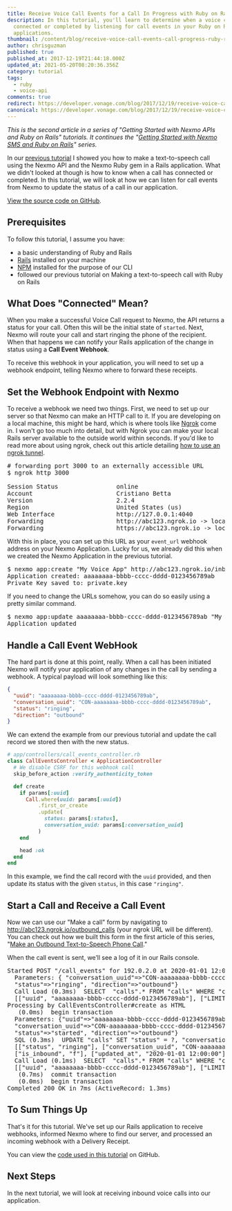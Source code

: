 ```yaml
---
title: Receive Voice Call Events for a Call In Progress with Ruby on Rails
description: In this tutorial, you'll learn to determine when a voice call has
  connected or completed by listening for call events in your Ruby on Rails
  applications.
thumbnail: /content/blog/receive-voice-call-events-call-progress-ruby-rails-dr/ror-receiving-call-events.png
author: chrisguzman
published: true
published_at: 2017-12-19T21:44:18.000Z
updated_at: 2021-05-20T08:20:36.356Z
category: tutorial
tags:
  - ruby
  - voice-api
comments: true
redirect: https://developer.vonage.com/blog/2017/12/19/receive-voice-call-events-call-progress-ruby-rails-dr
canonical: https://developer.vonage.com/blog/2017/12/19/receive-voice-call-events-call-progress-ruby-rails-dr
---
```

_This is the second article in a series of "Getting Started with Nexmo APIs and Ruby on Rails" tutorials. It continues the "[Getting Started with Nexmo SMS and Ruby on Rails](https://www.nexmo.com/blog/2017/10/16/send-sms-ruby-on-rails-dr/)" series._

In our [previous tutorial](https://www.nexmo.com/blog/2017/11/02/outbound-text-to-speech-voice-call-ruby-on-rails-dr/) I showed you how to make a text-to-speech call using the Nexmo API and the Nexmo Ruby gem in a Rails application. What we didn't looked at though is how to know when a call has connected or completed. In this tutorial, we will look at how we can listen for call events from Nexmo to update the status of a call in our application.

[View the source code on GitHub](https://github.com/Nexmo/nexmo-rails-quickstart/blob/master/app/controllers/call_events_controller.rb).

## Prerequisites

To follow this tutorial, I assume you have:

- a basic understanding of Ruby and Rails
- [Rails](http://rubyonrails.org/) installed on your machine
- [NPM](https://www.npmjs.com/) installed for the purpose of our CLI
- followed our previous tutorial on Making a text-to-speech call with Ruby on Rails

<sign-up></sign-up>



## What Does "Connected" Mean?

When you make a successful Voice Call request to Nexmo, the API returns a status for your call. Often this will be the initial state of `started`. Next, Nexmo will route your call and start ringing the phone of the recipient. When that happens we can notify your Rails application of the change in status using a **Call Event Webhook**.

To receive this webhook in your application, you will need to set up a webhook endpoint, telling Nexmo where to forward these receipts.

## Set the Webhook Endpoint with Nexmo

To receive a webhook we need two things. First, we need to set up our server so that Nexmo can make an HTTP call to it. If you are developing on a local machine, this might be hard, which is where tools like [Ngrok](http://ngrok.io) come in. I won't go too much into detail, but with Ngrok you can make your local Rails server available to the outside world within seconds. If you'd like to read more about using ngrok, check out this article detailing [how to use an ngrok tunnel](https://www.nexmo.com/blog/2017/07/04/local-development-nexmo-ngrok-tunnel-dr/).

 
<pre class="lang:default highlight:0 decode:true " >
# forwarding port 3000 to an externally accessible URL
$ ngrok http 3000

Session Status                online
Account                       Cristiano Betta
Version                       2.2.4
Region                        United States (us)
Web Interface                 http://127.0.0.1:4040
Forwarding                    http://abc123.ngrok.io -&gt; localhost:3000
Forwarding                    https://abc123.ngrok.io -&gt; localhost:3000</pre> 


With this in place, you can set up this URL as your `event_url` webhook address on your Nexmo Application. Lucky for us, we already did this when we created the Nexmo Application in the previous tutorial.
 
<pre class="lang:default highlight:0 decode:true " >
$ nexmo app:create "My Voice App" http://abc123.ngrok.io/inbound_calls http://abc123.ngrok.io/call_events --keyfile private.key --answer_method POST --event_method POST
Application created: aaaaaaaa-bbbb-cccc-dddd-0123456789ab
Private Key saved to: private.key</pre> 

If you need to change the URLs somehow, you can do so easily using a pretty similar command.

<pre class="lang:default highlight:0 decode:true " >
$ nexmo app:update aaaaaaaa-bbbb-cccc-dddd-0123456789ab "My Voice App" http://abc123.ngrok.io/inbound_calls http://abc123.ngrok.io/call_events --answer_method POST --event_method POST
Application updated
</pre> 


## Handle a Call Event WebHook

The hard part is done at this point, really. When a call has been initiated Nexmo will notify your application of any changes in the call by sending a webhook. A typical payload will look something like this:

```json
{
  "uuid": "aaaaaaaa-bbbb-cccc-dddd-0123456789ab",
  "conversation_uuid": "CON-aaaaaaaa-bbbb-cccc-dddd-0123456789ab",
  "status": "ringing",
  "direction": "outbound"
}
```

We can extend the example from our previous tutorial and update the call record we stored then with the new status.

```ruby
# app/controllers/call_events_controller.rb
class CallEventsController < ApplicationController
  # We disable CSRF for this webhook call
  skip_before_action :verify_authenticity_token

  def create
    if params[:uuid]
      Call.where(uuid: params[:uuid])
          .first_or_create
          .update(
            status: params[:status],
            conversation_uuid: params[:conversation_uuid]
          )
    end

    head :ok
  end
end
```

In this example, we find the call record with the `uuid` provided, and then update its status with the given `status`, in this case `"ringing"`.

## Start a Call and Receive a Call Event

Now we can use our "Make a call" form by navigating to http://abc123.ngrok.io/outbound_calls (your ngrok URL will be different). You can check out how we built this form in the first article of this series, "[Make an Outbound Text-to-Speech Phone Call](https://www.nexmo.com/blog/2017/11/02/outbound-text-to-speech-voice-call-ruby-on-rails-dr/)."

When the call event is sent, we’ll see a log of it in our Rails console.
 
<pre class="lang:default highlight:0 decode:true " >
Started POST "/call_events" for 192.0.2.0 at 2020-01-01 12:00:00 -0500
  Parameters: { "conversation_uuid"=&gt;"CON-aaaaaaaa-bbbb-cccc-dddd-0123456789ab",
  "status"=&gt;"ringing", "direction"=&gt;"outbound"}
  Call Load (0.3ms)  SELECT  "calls".* FROM "calls" WHERE "calls"."uuid" = ? ORDER BY "calls"."id" ASC LIMIT ?
  [["uuid", "aaaaaaaa-bbbb-cccc-dddd-0123456789ab"], ["LIMIT", 1]]
Processing by CallEventsController#create as HTML
   (0.0ms)  begin transaction
  Parameters: {"uuid"=&gt;"aaaaaaaa-bbbb-cccc-dddd-0123456789ab",
  "conversation_uuid"=&gt;"CON-aaaaaaaa-bbbb-cccc-dddd-0123456789ab",
  "status"=&gt;"started", "direction"=&gt;"outbound"}
  SQL (0.3ms)  UPDATE "calls" SET "status" = ?, "conversation_uuid" = ?, "is_inbound" = ?, "updated_at" = ? WHERE "calls"."id" = ?
  [["status", "ringing"], ["conversation_uuid", "CON-aaaaaaaa-bbbb-cccc-dddd-0123456789ab"],
  ["is_inbound", "f"], ["updated_at", "2020-01-01 12:00:00"], ["id", 6]]
  Call Load (0.1ms)  SELECT  "calls".* FROM "calls" WHERE "calls"."uuid" = ? ORDER BY "calls"."id" ASC LIMIT ?
  [["uuid", "aaaaaaaa-bbbb-cccc-dddd-0123456789ab"], ["LIMIT", 1]]
   (0.7ms)  commit transaction
   (0.0ms)  begin transaction
Completed 200 OK in 7ms (ActiveRecord: 1.3ms)</pre> 


## To Sum Things Up

That's it for this tutorial. We've set up our Rails application to receive webhooks, informed Nexmo where to find our server, and processed an incoming webhook with a Delivery Receipt.

You can view the [code used in this tutorial](https://github.com/Nexmo/nexmo-rails-quickstart/blob/master/app/controllers/call_events_controller.rb) on GitHub.

## Next Steps

In the next tutorial, we will look at receiving inbound voice calls into our application.
